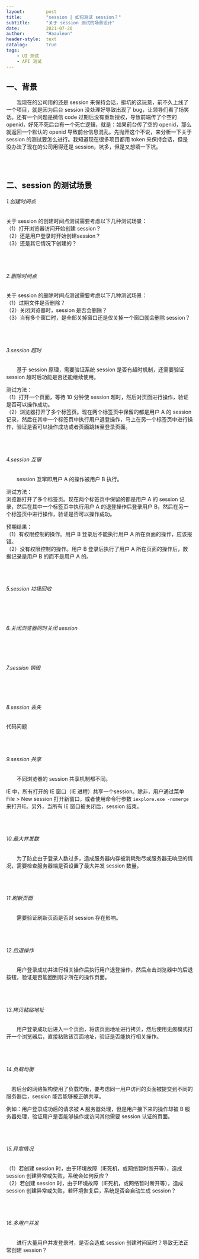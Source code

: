 ```yaml
---
layout:        post
title:         "session | 如何测试 session？"
subtitle:      "关于 session 测试的场景设计"
date:          2021-07-20
author:        "Haauleon"
header-style:  text
catalog:       true
tags:
    - UI 测试
    - API 测试
---
```


## 一、背景
&emsp;&emsp;我现在的公司用的还是 session 来保持会话，挺坑的这玩意，前不久上线了一个项目，就是因为后台 session 没处理好导致出现了 bug，让领导们看了场笑话。还有一个问题是微信 code 过期后没有重新授权，导致前端传了个空的 openid，好死不死后台有一个死亡逻辑，就是：如果前台传了空的 openid，那么就返回一个默认的 openid 导致前台信息混乱。先抛开这个不说，来分析一下关于 session 的测试要怎么进行。我知道现在很多项目都用 token 来保持会话，但是没办法了现在的公司用得还是 session，坑多，但是又想填一下坑。     

<br><br>

## 二、session 的测试场景
###### 1.创建时间点
关于 session 的创建时间点测试需要考虑以下几种测试场景：      
（1）打开浏览器访问开始创建 session？     
（2）还是用户登录时开始创建session？         
（3）还是其它情况下创建的？    

<br><br>

###### 2.删除时间点
关于 session 的删除时间点测试需要考虑以下几种测试场景：        
（1）过期文件是否删除？         
（2）关闭浏览器时，session 是否会删除？     
（3）当有多个窗口时，是全部关掉窗口还是仅关掉一个窗口就会删除 session？        

<br><br>

###### 3.session 超时
&emsp;&emsp;基于 session 原理，需要验证系统 session 是否有超时机制，还需要验证 session 超时后功能是否还能继续使用。         

测试方法：     
（1）打开一个页面，等待 10 分钟使 session 超时，然后对页面进行操作，验证是否可以操作成功。            
（2）浏览器打开了多个标签页。现在两个标签页中保留的都是用户 A 的 session 记录，然后在其中一个标签页中执行用户退登操作，马上在另一个标签页中进行操作，验证是否可以操作成功或者页面跳转至登录页面。   

<br><br>

###### 4.session 互窜
&emsp;&emsp;session 互窜即用户 A 的操作被用户 B 执行。      

测试方法：      
浏览器打开了多个标签页。现在两个标签页中保留的都是用户 A 的 session 记录，然后在其中一个标签页中执行用户 A 的退登操作后登录用户 B，然后在另一个标签页中进行操作，验证是否可以操作成功。      

预期结果：       
（1）有权限控制的操作。用户 B 登录后不能执行用户 A 所在页面的操作，应该报错。      
（2）没有权限控制的操作。用户 B 登录后执行了用户 A 所在页面的操作后，数据记录是用户 B 的而不是用户 A 的。     

<br><br>

###### 5.session 垃圾回收

<br><br>

###### 6.关闭浏览器同时关闭 session

<br><br>

###### 7.session 销毁

<br><br>

###### 8.session 丢失
代码问题  

<br><br>

###### 9.session 共享
&emsp;&emsp;不同浏览器的 session 共享机制都不同。      

IE 中，所有打开的 IE 窗口（IE 进程）共享一个session。除非，用户通过菜单 File > New session  打开新窗口，或者使用命令行参数 `iexplore.exe -nomerge` 来打开IE。另外，当所有 IE 窗口被关闭后，session 结束。       

<br><br>

###### 10.最大并发数
&emsp;&emsp;为了防止由于登录人数过多，造成服务器内存被消耗殆尽或服务器无响应的情况，需要检查服务器端是否设置了最大并发 session 数量。

<br><br>

###### 11.刷新页面
&emsp;&emsp;需要验证刷新页面是否对 session 存在影响。

<br><br>

###### 12.后退操作
&emsp;&emsp;用户登录成功并进行相关操作后执行用户退登操作，然后点击浏览器中的后退按钮，验证是否能回到刚才所在的操作页面。      

<br><br>

###### 13.拷贝粘贴地址
&emsp;&emsp;用户登录成功后进入一个页面，将该页面地址进行拷贝，然后使用无痕模式打开一个浏览器后，直接粘贴该页面地址，验证是否能执行相关操作。     

<br><br>

###### 14.负载均衡
&emsp;若后台的网络架构使用了负载均衡，要考虑同一用户访问的页面被提交到不同的服务器后，session 能否能够被正确共享。    

例如：用户登录成功后的请求被 A 服务器处理，但是用户接下来的操作却被 B 服务器处理，验证用户是否能够操作或访问其他需要 session 认证的页面。       

<br><br>

###### 15.异常情况
（1）若创建 session 时，由于环境故障（IE死机，或网络暂时断开等），造成 session 创建异常或失败，系统会如何反应？    
（2）若创建 session 时，由于环境故障（IE死机，或网络暂时断开等），造成 session 创建异常或失败，若环境恢复后，系统是否会自动生成 session？

<br><br>

###### 16.多用户并发
&emsp;&emsp;进行大量用户并发登录时，是否会造成 session 创建时间延时？导致无法正常创建 session？